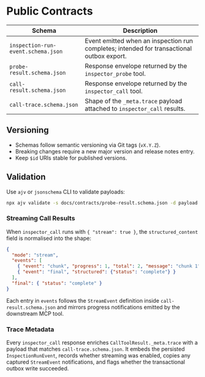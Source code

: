 # Public Contracts

| Schema | Description |
| --- | --- |
| `inspection-run-event.schema.json` | Event emitted when an inspection run completes; intended for transactional outbox export. |
| `probe-result.schema.json` | Response envelope returned by the `inspector_probe` tool. |
| `call-result.schema.json` | Response envelope returned by the `inspector_call` tool. |
| `call-trace.schema.json` | Shape of the `_meta.trace` payload attached to `inspector_call` results. |

## Versioning
- Schemas follow semantic versioning via Git tags (`vX.Y.Z`).
- Breaking changes require a new major version and release notes entry.
- Keep `$id` URIs stable for published versions.

## Validation
Use `ajv` or `jsonschema` CLI to validate payloads:
```bash
npx ajv validate -s docs/contracts/probe-result.schema.json -d payload.json
```

### Streaming Call Results

When `inspector_call` runs with `{ "stream": true }`, the `structured_content` field is normalised into the shape:

```json
{
  "mode": "stream",
  "events": [
    { "event": "chunk", "progress": 1, "total": 2, "message": "chunk 1" },
    { "event": "final", "structured": {"status": "complete"} }
  ],
  "final": { "status": "complete" }
}
```

Each entry in `events` follows the `StreamEvent` definition inside `call-result.schema.json` and mirrors progress notifications emitted by the downstream MCP tool.

### Trace Metadata

Every `inspector_call` response enriches `CallToolResult._meta.trace` with a payload that matches `call-trace.schema.json`. It embeds the persisted `InspectionRunEvent`, records whether streaming was enabled, copies any captured `StreamEvent` notifications, and flags whether the transactional outbox write succeeded.
